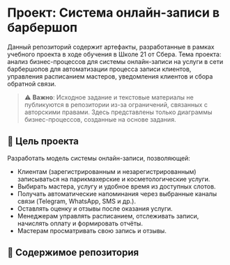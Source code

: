 # Проект: Система онлайн-записи в барбершоп

Данный репозиторий содержит артефакты, разработанные в рамках учебного проекта в ходе обучения в Школе 21 от Сбера. 
Тема проекта: анализ бизнес-процессов для системы онлайн-записи на услуги в сети барбершопов для автоматизации процесса записи клиентов, управления расписанием мастеров, уведомления клиентов и сбора обратной связи.

> ⚠️ **Важно**: Исходное задание и текстовые материалы не публикуются в репозитории из-за ограничений, связанных с авторскими правами. 
Здесь представлены только диаграммы бизнес-процессов, созданные на основе задания.

## 🎯 Цель проекта

Разработать модель системы онлайн-записи, позволяющей:
- Клиентам (зарегистрированным и незарегистрированным) записываться на парикмахерские и косметологические услуги.
- Выбирать мастера, услугу и удобное время из доступных слотов.
- Получать автоматические напоминания через выбранные каналы связи (Telegram, WhatsApp, SMS и др.).
- Оставлять оценку и отзывы после оказания услуги.
- Менеджерам управлять расписанием, отслеживать записи, начислять оплату и формировать отчёты.
- Мастерам просматривать свою запись и отзывы.

## 📁 Содержимое репозитория
